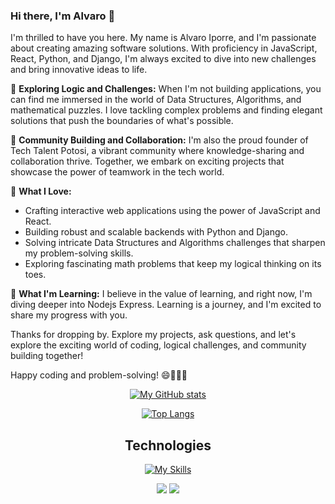 ### Hi there, I'm Alvaro 👋

I'm thrilled to have you here. My name is Alvaro Iporre, and I'm passionate about creating amazing software solutions. With proficiency in JavaScript, React, Python, and Django, I'm always excited to dive into new challenges and bring innovative ideas to life.

🧠 **Exploring Logic and Challenges:**
When I'm not building applications, you can find me immersed in the world of Data Structures, Algorithms, and mathematical puzzles. I love tackling complex problems and finding elegant solutions that push the boundaries of what's possible.

🌟 **Community Building and Collaboration:**
I'm also the proud founder of Tech Talent Potosi, a vibrant community where knowledge-sharing and collaboration thrive. Together, we embark on exciting projects that showcase the power of teamwork in the tech world.

🚀 **What I Love:**
- Crafting interactive web applications using the power of JavaScript and React.
- Building robust and scalable backends with Python and Django.
- Solving intricate Data Structures and Algorithms challenges that sharpen my problem-solving skills.
- Exploring fascinating math problems that keep my logical thinking on its toes.

<!--🔭 **What I'm Working On:**
I'm currently [mention a project or goal you're focusing on], where I'm [briefly describe your role or what you're accomplishing]. Amidst everything, I always make time for coding challenges to keep my skills sharp.
-->
🌱 **What I'm Learning:**
I believe in the value of learning, and right now, I'm diving deeper into Nodejs Express. Learning is a journey, and I'm excited to share my progress with you.
<!--
📫 **Let's Connect:**
Whether you're interested in collaborating, discussing algorithms, sharing insights, or just having a friendly conversation about technology, I'd love to connect! Feel free to reach out to me here or connect with me on [mention any social media or professional platforms].
-->
Thanks for dropping by. Explore my projects, ask questions, and let's explore the exciting world of coding, logical challenges, and community building together!

Happy coding and problem-solving! 😄👨‍💻🧩
<div align="center">
      
[![My GitHub stats](https://github-readme-stats.vercel.app/api?username=alvaroiporre&show_icons=true&theme=default)](https://github-readme-stats.vercel.app/api?username=alvaroiporre&show_icons=true&theme=default)

[![Top Langs](https://github-readme-stats.vercel.app/api/top-langs/?username=alvaroiporre&layout=donut&langs_count=8&hide=CMake)](https://github-readme-stats.vercel.app/api/top-langs/?username=alvaroiporre&layout=donut&langs_count=8&hide=CMake)
<h2>Technologies</h2>


[![My Skills](https://skillicons.dev/icons?i=nodejs,js,express,cpp,html,css,sass,tailwind,nextjs,react,redux,py,django,ruby,rails,dart,flutter,swift,mongodb,postgres,jest,git,github,postman,ps&perline=10)](https://skillicons.dev)
</div>

<div align="center">
      <img src="https://komarev.com/ghpvc/?username=alvaroiporre&style=plastic&color=593461"/>
        <img src="https://img.shields.io/badge/dynamic/json?logo=github&label=GitHub%20Stars&style=plastice&query=%24.stars&color=593461&url=https://api.github-star-counter.workers.dev/user/alvaroiporre"/>
  
</div>
